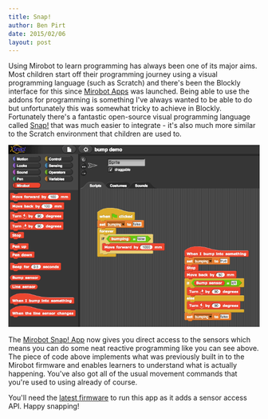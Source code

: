 ```yaml
---
title: Snap!
author: Ben Pirt
date: 2015/02/06
layout: post
---
```


Using Mirobot to learn programming has always been one of its major aims. Most children start off their programming journey using a visual programming language (such as Scratch) and there's been the Blockly interface for this since [Mirobot Apps](http://apps.mirobot.io/) was launched. Being able to use the addons for programming is something I've always wanted to be able to do but unfortunately this was somewhat tricky to achieve in Blockly. Fortunately there's a fantastic open-source visual programming language called [Snap!](http://snap.berkeley.edu/) that was much easier to integrate - it's also much more similar to the Scratch environment that children are used to.

![Snap!](/assets/blog/snap/program.png "Snap")

The [Mirobot Snap! App](http://apps.mirobot.io/snap/) now gives you direct access to the sensors which means you can do some neat reactive programming like you can see above. The piece of code above implements what was previously built in to the Mirobot firmware and enables learners to understand what is actually happening. You've also got all of the usual movement commands that you're used to using already of course.

You'll need the [latest firmware](http://mirobot.io/build/firmware_update/) to run this app as it adds a sensor access API. Happy snapping!